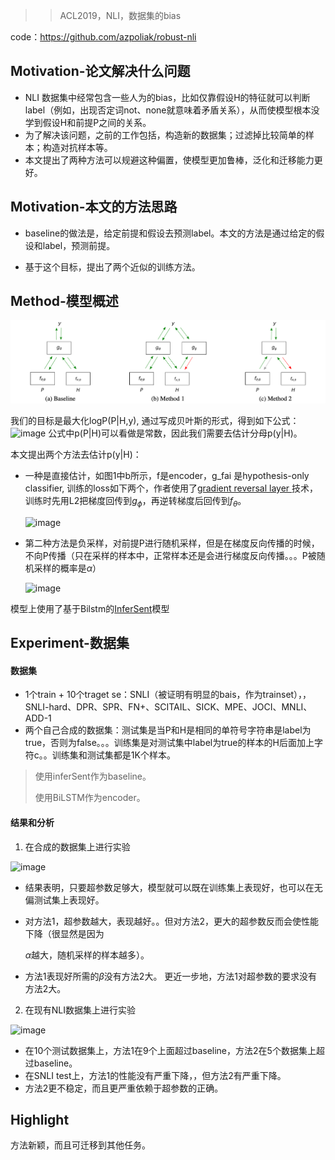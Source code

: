 > >ACL2019，NLI，数据集的bias

code：https://github.com/azpoliak/robust-nli



## Motivation-论文解决什么问题

- NLI 数据集中经常包含一些人为的bias，比如仅靠假设H的特征就可以判断label（例如，出现否定词not、none就意味着矛盾关系），从而使模型根本没学到假设H和前提P之间的关系。
- 为了解决该问题，之前的工作包括，构造新的数据集；过滤掉比较简单的样本；构造对抗样本等。
- 本文提出了两种方法可以规避这种偏置，使模型更加鲁棒，泛化和迁移能力更好。



## Motivation-本文的方法思路

- baseline的做法是，给定前提和假设去预测label。本文的方法是通过给定的假设和label，预测前提。

- 基于这个目标，提出了两个近似的训练方法。



## Method-模型概述

![image-20200110215504207](../../images/image-20200110215504207.png)



我们的目标是最大化logP(P|H,y), 通过写成贝叶斯的形式，得到如下公式：
![image](http://forum.deepaccess.cn/uploads/default/original/1X/b34536e25c5a1d63b34d4f7e0ca633000dfec03d.png)
公式中p(P|H)可以看做是常数，因此我们需要去估计分母p(y|H)。

本文提出两个方法去估计p(y|H)：

- 一种是直接估计，如图1中b所示，f是encoder，g_fai 是hypothesis-only classifier, 训练的loss如下两个，作者使用了[gradient reversal layer ](http://proceedings.mlr.press/v37/ganin15.pdf)技术，训练时先用L2把梯度回传到$g_{\phi}$，再逆转梯度后回传到$f_{\theta}$。

  ![image](http://forum.deepaccess.cn/uploads/default/original/1X/baea0e23d1434df4d504413751a7aa431a74b8e3.png)

- 第二种方法是负采样，对前提P进行随机采样，但是在梯度反向传播的时候，不向P传播（只在采样的样本中，正常样本还是会进行梯度反向传播。。。P被随机采样的概率是$\alpha$）

  ![image](http://forum.deepaccess.cn/uploads/default/original/1X/14d6dd609d2c84ecc3955e891cce638ce43267ab.png)

模型上使用了基于Bilstm的[InferSent](https://arxiv.org/pdf/1705.02364.pdf)模型



## Experiment-数据集

#### 数据集

- 1个train + 10个traget se：SNLI（被证明有明显的bais，作为trainset），，SNLI-hard、DPR、SPR、FN+、SCITAIL、SICK、MPE、JOCI、MNLI、ADD-1
- 两个自己合成的数据集：测试集是当P和H是相同的单符号字符串是label为true，否则为false。。。训练集是对测试集中label为true的样本的H后面加上字符c。。训练集和测试集都是1K个样本。  

>使用inferSent作为baseline。
>
>使用BiLSTM作为encoder。

#### 结果和分析

1. 在合成的数据集上进行实验

![image](http://forum.deepaccess.cn/uploads/default/optimized/1X/4dc6182408fc9de4505a73d5953126b66e9e6916_2_517x263.png)

- 结果表明，只要超参数足够大，模型就可以既在训练集上表现好，也可以在无偏测试集上表现好。

- 对方法1，超参数越大，表现越好。。但对方法2，更大的超参数反而会使性能下降（很显然是因为

  $\alpha$越大，随机采样的样本越多）。

- 方法1表现好所需的$\beta$没有方法2大。 更近一步地，方法1对超参数的要求没有方法2大。

2. 在现有NLI数据集上进行实验

![image](http://forum.deepaccess.cn/uploads/default/optimized/1X/7df48b0bc2c0353c461a2f7f00a02d2e3fabde8b_2_517x273.png)

- 在10个测试数据集上，方法1在9个上面超过baseline，方法2在5个数据集上超过baseline。
- 在SNLI test上，方法1的性能没有严重下降，，但方法2有严重下降。
- 方法2更不稳定，而且更严重依赖于超参数的正确。



## Highlight

方法新颖，而且可迁移到其他任务。